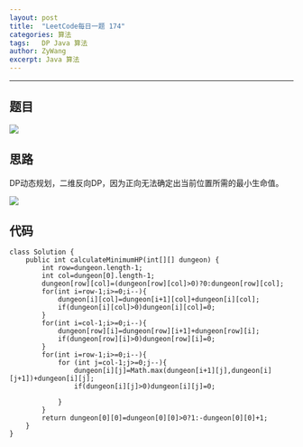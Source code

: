 ```yaml
---
layout: post
title:  "LeetCode每日一题 174"
categories: 算法
tags:   DP Java 算法
author: ZyWang
excerpt: Java 算法 
---
```


****
## 题目 ##

![](https://s1.ax1x.com/2020/07/12/U3p2NR.jpg)

## 思路 ##

DP动态规划，二维反向DP，因为正向无法确定出当前位置所需的最小生命值。


![](https://s1.ax1x.com/2020/07/12/U3e8Tf.jpg)


## 代码 ##

	class Solution {
	    public int calculateMinimumHP(int[][] dungeon) {
	        int row=dungeon.length-1;
	        int col=dungeon[0].length-1;
	        dungeon[row][col]=(dungeon[row][col]>0)?0:dungeon[row][col];
	        for(int i=row-1;i>=0;i--){
	            dungeon[i][col]=dungeon[i+1][col]+dungeon[i][col];
	            if(dungeon[i][col]>0)dungeon[i][col]=0;
	        }
	        for(int i=col-1;i>=0;i--){
	            dungeon[row][i]=dungeon[row][i+1]+dungeon[row][i];
	            if(dungeon[row][i]>0)dungeon[row][i]=0;
	        }
	        for(int i=row-1;i>=0;i--){
	            for (int j=col-1;j>=0;j--){
	                dungeon[i][j]=Math.max(dungeon[i+1][j],dungeon[i][j+1])+dungeon[i][j];
	                if(dungeon[i][j]>0)dungeon[i][j]=0;
	
	            }
	        }
	        return dungeon[0][0]=dungeon[0][0]>0?1:-dungeon[0][0]+1;
	    }
	}
